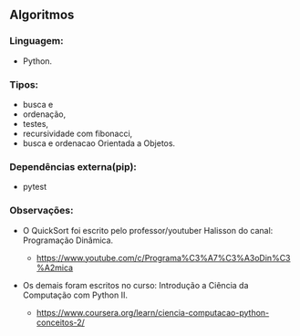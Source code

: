 ## Algoritmos

### Linguagem:
- Python.

### Tipos: 
  - busca e 
  - ordenação, 
  - testes, 
  - recursividade com fibonacci,
  - busca e ordenacao Orientada a Objetos.

### Dependências externa(pip):
- pytest

### Observações:
  - O QuickSort foi escrito pelo professor/youtuber Halisson do canal: Programação Dinâmica.
      - https://www.youtube.com/c/Programa%C3%A7%C3%A3oDin%C3%A2mica
  
  - Os demais foram escritos no curso: Introdução a Ciência da Computação com Python II.
      -  https://www.coursera.org/learn/ciencia-computacao-python-conceitos-2/
